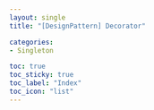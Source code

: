 ```yaml
---
layout: single
title: "[DesignPattern] Decorator"

categories:
- Singleton

toc: true
toc_sticky: true
toc_label: "Index"
toc_icon: "list"
---
```





